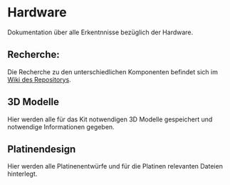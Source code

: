 # Hardware

Dokumentation über alle Erkentnnisse bezüglich der Hardware.

## Recherche:
Die Recherche zu den unterschiedlichen Komponenten befindet sich im [Wiki des Repositorys](https://github.com/Tomsei/NXPCup-2025/wiki).


## 3D Modelle
Hier werden alle für das Kit notwendigen 3D Modelle gespeichert und notwendige Informationen gegeben.

## Platinendesign
Hier werden alle Platinenentwürfe und für die Platinen relevanten Dateien hinterlegt.
